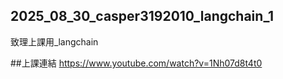 ## 2025_08_30_casper3192010_langchain_1
致理上課用_langchain

##上課連結
https://www.youtube.com/watch?v=1Nh07d8t4t0